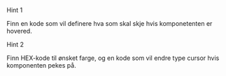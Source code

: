 Hint 1

Finn en kode som vil definere hva som skal skje hvis komponetenten er hovered.





Hint 2

Finn HEX-kode til ønsket farge, og en kode som vil endre type cursor hvis komponenten pekes på.
